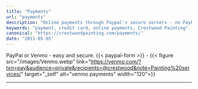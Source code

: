```yaml
---
title: "Payments"
url: "payments"
description: "Online payments through Paypal's secure servers - no PayPal account required. It's fast and easy."
keywords: "payment, credit card, online payments, Crestwood Painting"
canonical: "https://crestwoodpainting.com/payments/"
date: "2011-05-05"
---
```


PayPal or Venmo - easy and secure.
{{< paypal-form >}} - {{< figure src="/images/Venmo.webp" link="<https://venmo.com/?txn=pay&audience=private&recipients=@crestwood&note=Painting%20services/>" target="_self" alt="venmo payments" width="120">}}
___
